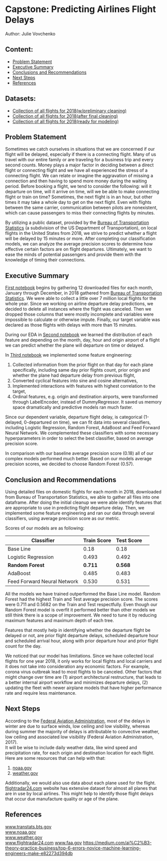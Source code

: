# Capstone: Predicting Airlines Flight Delays

Author: Julie Vovchenko


## Content:
- [Problem Statement](#Problem-Statement)
- [Executive Summary](#Executive-Summary)
- [Conclusions and Recommendations](#Conclusions-and-Recommendations)
- [Next Steps](#Next-Steps)
- [References](#References)


## Datasets:
- [Collection of all flights for 2018(w/preliminary cleaning)](../data/2018_reporting_clean.csv)
- [Collection of all flights for 2018(after final cleaning)](../data/2018_reporting_clean_final.csv)
- [Collection of all flights for 2018(ready for modeling)](../data/2018_reporting_to_model.csv)


## Problem Statement
Sometimes we catch ourselves in situations that we are concerned if our flight will be delayed, especially if there is a connecting flight. Many of us travel with our entire family or are traveling for a business trip and every second counts. Money plays a major factor in deciding between a direct flight or connecting flight and we have all experienced the stress of a connecting flight. We can relate or imagine the aggravation of missing a connection and then having to spend more money during the waiting period. Before booking a flight, we tend to consider the following: will it departure on time, will it arrive on time, will we be able to make connecting flight or train on time? Sometimes, the next flight is in an hour, but other times it may take a whole day to get on the next flight. Even with flights between the same carrier, communication between pilots are nonexistent, which can cause passengers to miss their connecting flights by minutes. 

By utilizing a public dataset, provided by the [Bureau of Transportation Statistics](https://www.transtats.bts.gov/DL_SelectFields.asp?Table_ID=236) (a subdivision of the US Department of Transportation), on local flights in the United States from 2018, we strive to predict whether a flight will be delayed by 15 minutes or more. After completing our classification models, we can analyze the average precision scores to determine how effective certain factors are on flight departures. Ultimately, we want to ease the minds of potential passengers and provide them with the knowledge of timing their connections. 
 

## Executive Summary
[First notebook](../code/1_data_cleaning.ipynb) begins by gathering 12 downloaded files for each month, January through December, in 2018 gathered from [Bureau of Transportation Statistics](https://www.transtats.bts.gov/DL_SelectFields.asp?Table_ID=236).  We were able to collect a little over 7 million local flights for the whole year. Since we working on airline departure delay predictions, we decided to delete all instances where the flight was canceled. Then we dropped those columns that were mostly incomplete and variables were impossible to calculate or otherwise impute. Finally, our target variable was declared as those flights with delays with more than 15 minutes.

During our EDA in [Second notebook](../code/2_eda.ipynb) we learned the distribution of each feature and depending on the month, day, hour and origin airport of a flight we can predict whether the plane will departure on time or delayed. 

In [Third notebook](../code/2_modeling.ipynb) we implemented some feature engineering: 
1. Collected information from the prior flight on that day for each plane specifically, including same day prior flights count, prior origin and whether the plane had departure delay from previous flight,
2. Converted cyclical features into sine and cosine alternatives,
3. Implemented interactions with features with highest correlation to the target,  
4. Ordinal features, e.g. origin and destination airports, were transformed through LabelEncoder, instead of DummyRegressor. It saved us memory space dramatically and predictive models ran much faster. 

Since our dependent variable, departure flight delay, is categorical (1-delayed, 0-departured on time), we can fit data into several classifiers, including Logistic Regression, Random Forest, AdaBoost and Feed Forward Neural Network. We complemented these classifiers with some necessary hyperparameters in order to select the best classifier, based on average precision score. 

In comparison with our baseline average precision score (0.18) all of our complex models performed much better.  Based on our models average precision scores, we decided to choose Random Forest (0.57). 


## Conclusion and Recommendations
Using detailed files on domestic flights for each month in 2018, downloaded from Bureau of Transportation Statistics, we able to gather all files into one dataframe. After doing the initial cleanup we were able identify features that are appropriate to use in predicting flight departure delay. Then, we implemented some feature engineering and ran our data through several classifiers, using average precision score as our metric.

Scores of our models are as following: 

|   Classifier   | Train Score | Test Score |  |
|------------|------------|-------------|------------|
|      Base Line      | 0.18  | 0.18       |            |
| Logistic Regression | 0.493| 0.492        |        |
|  **Random Forest**  |**0.711** | **0.568**        |       |
|    AdaBoost   |0.485 | 0.483      |      |
|    Feed Forward Neural Network   | 0.530 | 0.531     |       |

All the models we have trained outperformed the Base Line model. Random Forest had the highest Train and Test average precision score. The scores were 0.711 and 0.5682 on the Train and Test respectfully. Even though our Random Forest model is overfit it performed better than other models we still think there is a scope of improvement. We need to tune it by reducing maximum features and maximum depth of each tree.

Features that mostly help in identifying whether the departure flight be delayed or not, are prior flight departure delays, scheduled departure hour and scheduled arrival hour, along with prior departure hour and prior flight count for the day. 

We noticed that our model has limitations. Since we have collected local flights for one year 2018, it only works for local flights and local carriers and it does not take into consideration any economic factors. For example, corona virus outbreak  lead to most flights to be canceled. Other factors that might change over time are (1) airport architectural restructure, that leads to a better internal airport workflow and minimizes departure delays, (2) updating the fleet with newer airplane models that have higher performance rate and require less maintenance.


## Next Steps
According to the [Federal Aviation Administration](https://www.sciencedirect.com/science/article/pii/S2212012218300753), most of the delays in winter are due to surface winds, low ceiling and low visibility, whereas during summer the majority of delays is attributable to convective weather, low ceiling and associated low visibility (Federal Aviation Administration, 2017).  
It will be wise to include daily weather data, like wind speed and precipitation rate, for each origin and destination location for each flight. Here are some resources that can help with that:  
1. [noaa.gov](https://www.ncdc.noaa.gov/cdo-web/)
2. [weather.gov](https://www.weather.gov/help-past-weather)

Additionally, we would also use data about each plane used for the flight. [flightradar24.com](https://www.flightradar24.com/data/aircraft/) website has extensive dataset for almost all planes that are in use by local airlines. This might help to identify those flight delays that occur due manufacture quality or age of the plane. 


## References
www.transtats.bts.gov  
www.noaa.gov  
www.weather.gov  
www.flightradar24.com 
www.faa.gov
https://medium.com/ai%C2%B3-theory-practice-business/top-6-errors-novice-machine-learning-engineers-make-e82273d394db  

